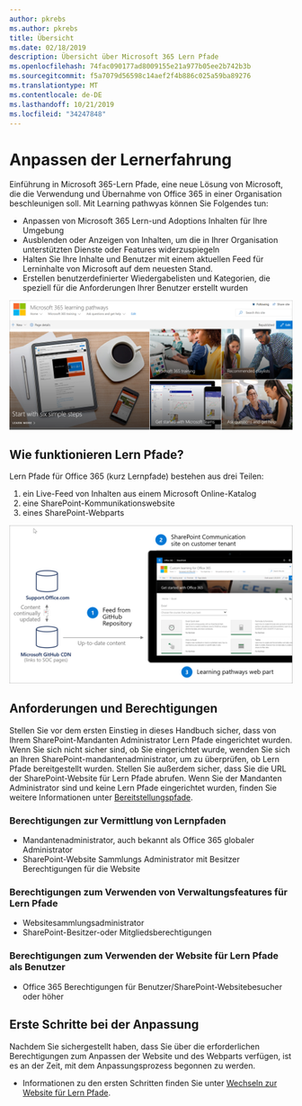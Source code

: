 ```yaml
---
author: pkrebs
ms.author: pkrebs
title: Übersicht
ms.date: 02/18/2019
description: Übersicht über Microsoft 365 Lern Pfade
ms.openlocfilehash: 74fac090177ad8009155e21a977b05ee2b742b3b
ms.sourcegitcommit: f5a7079d56598c14aef2f4b886c025a59ba89276
ms.translationtype: MT
ms.contentlocale: de-DE
ms.lasthandoff: 10/21/2019
ms.locfileid: "34247848"
---
```

# <a name="customize-the-learning-experience"></a>Anpassen der Lernerfahrung

Einführung in Microsoft 365-Lern Pfade, eine neue Lösung von Microsoft, die die Verwendung und Übernahme von Office 365 in einer Organisation beschleunigen soll. Mit Learning pathwyas können Sie Folgendes tun:
- Anpassen von Microsoft 365 Lern-und Adoptions Inhalten für Ihre Umgebung 
- Ausblenden oder Anzeigen von Inhalten, um die in Ihrer Organisation unterstützten Dienste oder Features widerzuspiegeln 
- Halten Sie Ihre Inhalte und Benutzer mit einem aktuellen Feed für Lerninhalte von Microsoft auf dem neuesten Stand. 
- Erstellen benutzerdefinierter Wiedergabelisten und Kategorien, die speziell für die Anforderungen Ihrer Benutzer erstellt wurden

![CG-Introducing. png](media/cg-introducing.png)

## <a name="how-does-learning-pathways-work"></a>Wie funktionieren Lern Pfade?

Lern Pfade für Office 365 (kurz Lernpfade) bestehen aus drei Teilen: 
1. ein Live-Feed von Inhalten aus einem Microsoft Online-Katalog
2. eine SharePoint-Kommunikationswebsite
3. eines SharePoint-Webparts 

![CG-howitworks. png](media/cg-howitworks.png)

## <a name="requirements-and-permissions"></a>Anforderungen und Berechtigungen

Stellen Sie vor dem ersten Einstieg in dieses Handbuch sicher, dass von Ihrem SharePoint-Mandanten Administrator Lern Pfade eingerichtet wurden. Wenn Sie sich nicht sicher sind, ob Sie eingerichtet wurde, wenden Sie sich an Ihren SharePoint-mandantenadministrator, um zu überprüfen, ob Lern Pfade bereitgestellt wurden. Stellen Sie außerdem sicher, dass Sie die URL der SharePoint-Website für Lern Pfade abrufen. Wenn Sie der Mandanten Administrator sind und keine Lern Pfade eingerichtet wurden, finden Sie weitere Informationen unter [Bereitstellungspfade](custom_provision.md). 

### <a name="permissions-to-provision-learning-pathways"></a>Berechtigungen zur Vermittlung von Lernpfaden

- Mandantenadministrator, auch bekannt als Office 365 globaler Administrator
- SharePoint-Website Sammlungs Administrator mit Besitzer Berechtigungen für die Website

### <a name="permissions-to-use-learning-pathways-administration-features"></a>Berechtigungen zum Verwenden von Verwaltungsfeatures für Lern Pfade

- Websitesammlungsadministrator
- SharePoint-Besitzer-oder Mitgliedsberechtigungen

### <a name="permissions-to-use-the-learning-pathways-site-as-a-user"></a>Berechtigungen zum Verwenden der Website für Lern Pfade als Benutzer

- Office 365 Berechtigungen für Benutzer/SharePoint-Websitebesucher oder höher

## <a name="get-started-with-customization"></a>Erste Schritte bei der Anpassung
Nachdem Sie sichergestellt haben, dass Sie über die erforderlichen Berechtigungen zum Anpassen der Website und des Webparts verfügen, ist es an der Zeit, mit dem Anpassungsprozess begonnen zu werden. 

- Informationen zu den ersten Schritten finden Sie unter [Wechseln zur Website für Lern Pfade](custom_goto.md).